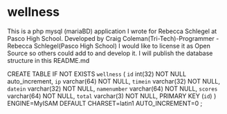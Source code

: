 # wellness
This is a php mysql (mariaBD) application I wrote for Rebecca Schlegel at Pasco High School.
Developed by Craig Coleman(Tri-Tech)-Programmer - Rebecca Schlegel(Pasco High School)
I would like to license it as Open Source so others could add to and develop it.
I will publish the database structure in this README.md

CREATE TABLE IF NOT EXISTS `wellness` (
  `id` int(32) NOT NULL auto_increment,
  `ip` varchar(64) NOT NULL,
  `timein` varchar(32) NOT NULL,
  `datein` varchar(32) NOT NULL,
  `namenumber` varchar(64) NOT NULL,
  `scores` varchar(64) NOT NULL,
  `total` varchar(3) NOT NULL,
  PRIMARY KEY  (`id`)
) ENGINE=MyISAM  DEFAULT CHARSET=latin1 AUTO_INCREMENT=0 ;
